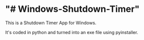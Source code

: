 <h1>"# Windows-Shutdown-Timer"</h1>
<p>This is a Shutdown Timer App for Windows.</p>
<p>It's coded in python and turned into an exe file using pyinstaller.</p>
